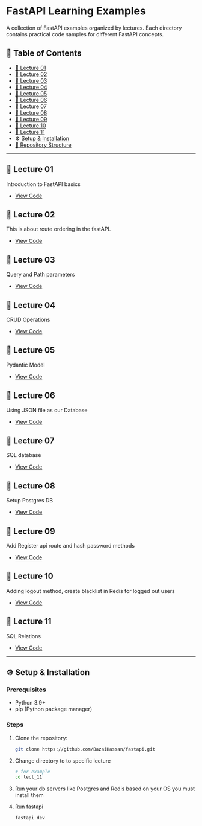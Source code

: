 # FastAPI Learning Examples

A collection of FastAPI examples organized by lectures. Each directory contains practical code samples for different FastAPI concepts.

## 📌 Table of Contents
- [🚀 Lecture 01](#-lecture-01)
- [🚀 Lecture 02](#-lecture-02)
- [🚀 Lecture 03](#-lecture-03)
- [🚀 Lecture 04](#-lecture-04)
- [🚀 Lecture 05](#-lecture-05)
- [🚀 Lecture 06](#-lecture-06)
- [🚀 Lecture 07](#-lecture-07)
- [🚀 Lecture 08](#-lecture-08)
- [🚀 Lecture 09](#-lecture-09)
- [🚀 Lecture 10](#-lecture-10)
- [🚀 Lecture 11](#-lecture-11)
- [⚙️ Setup & Installation](#️-setup--installation)
- [📂 Repository Structure](#-repository-structure)

---

## 🚀 Lecture 01
Introduction to FastAPI basics
- [View Code](lect_01/)

## 🚀 Lecture 02
This is about route ordering in the fastAPI.
- [View Code](lect_02/)

## 🚀 Lecture 03
Query and Path parameters
- [View Code](lect_03/)

## 🚀 Lecture 04
CRUD Operations
- [View Code](lect_04/)

## 🚀 Lecture 05
Pydantic Model
- [View Code](lect_05/)

## 🚀 Lecture 06
Using JSON file as our Database
- [View Code](lect_06/)

## 🚀 Lecture 07
SQL database
- [View Code](lect_07/)

## 🚀 Lecture 08
Setup Postgres DB
- [View Code](lect_08/)

## 🚀 Lecture 09
Add Register api route and hash password methods
- [View Code](lect_09/)

## 🚀 Lecture 10
Adding logout method, create blacklist in Redis for logged out users
- [View Code](lect_10/)

## 🚀 Lecture 11
SQL Relations
- [View Code](lect_11/)

---

## ⚙️ Setup & Installation

### Prerequisites
- Python 3.9+
- pip (Python package manager)

### Steps
1. Clone the repository:
   ```bash
   git clone https://github.com/BazaiHassan/fastapi.git

2. Change directory to to specific lecture
   ```bash
   # for example
   cd lect_11

3. Run your db servers like Postgres and Redis based on your OS you must install them

4. Run fastapi
   ```bash
   fastapi dev   
